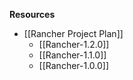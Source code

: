 **Resources**
* [[Rancher Project Plan]]
  * [[Rancher-1.2.0]]
  * [[Rancher-1.1.0]]
  * [[Rancher-1.0.0]]